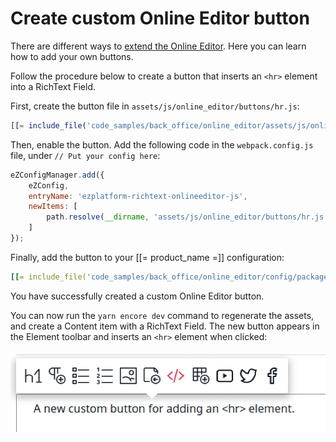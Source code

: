 # Create custom Online Editor button

There are different ways to [extend the Online Editor](extending_online_editor.md).
Here you can learn how to add your own buttons.

Follow the procedure below to create a button that inserts an `<hr>` element into 
a RichText Field.

First, create the button file in `assets/js/online_editor/buttons/hr.js`:

``` js
[[= include_file('code_samples/back_office/online_editor/assets/js/online_editor/buttons/hr.js') =]]
```

Then, enable the button.
Add the following code in the `webpack.config.js` file, under 
`// Put your config here`:

``` js
eZConfigManager.add({
    eZConfig,
    entryName: 'ezplatform-richtext-onlineeditor-js',
    newItems: [
        path.resolve(__dirname, 'assets/js/online_editor/buttons/hr.js'),
    ]
});
```

Finally, add the button to your [[= product_name =]] configuration:

``` yaml
[[= include_file('code_samples/back_office/online_editor/config/packages/custom_buttons.yaml', 0, 6) =]] [[= include_file('code_samples/back_office/online_editor/config/packages/custom_buttons.yaml', 12, 16) =]]
```

You have successfully created a custom Online Editor button.

You can now run the `yarn encore dev` command to regenerate the assets, and create 
a Content item with a RichText Field.
The new button appears in the Element toolbar and inserts an `<hr>` element when clicked:

![Custom button inserting an `<hr>` into RichText](img/oe_custom_button.png)
